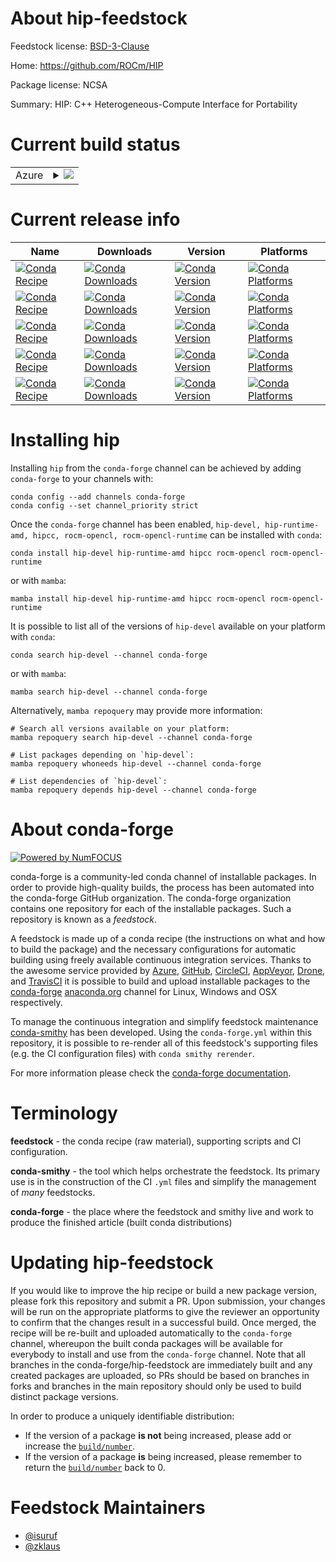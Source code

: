 About hip-feedstock
===================

Feedstock license: [BSD-3-Clause](https://github.com/conda-forge/hip-feedstock/blob/main/LICENSE.txt)

Home: https://github.com/ROCm/HIP

Package license: NCSA

Summary: HIP: C++ Heterogeneous-Compute Interface for Portability 

Current build status
====================


<table>
    
  <tr>
    <td>Azure</td>
    <td>
      <details>
        <summary>
          <a href="https://dev.azure.com/conda-forge/feedstock-builds/_build/latest?definitionId=8416&branchName=main">
            <img src="https://dev.azure.com/conda-forge/feedstock-builds/_apis/build/status/hip-feedstock?branchName=main">
          </a>
        </summary>
        <table>
          <thead><tr><th>Variant</th><th>Status</th></tr></thead>
          <tbody><tr>
              <td>linux_64</td>
              <td>
                <a href="https://dev.azure.com/conda-forge/feedstock-builds/_build/latest?definitionId=8416&branchName=main">
                  <img src="https://dev.azure.com/conda-forge/feedstock-builds/_apis/build/status/hip-feedstock?branchName=main&jobName=linux&configuration=linux%20linux_64_" alt="variant">
                </a>
              </td>
            </tr>
          </tbody>
        </table>
      </details>
    </td>
  </tr>
</table>

Current release info
====================

| Name | Downloads | Version | Platforms |
| --- | --- | --- | --- |
| [![Conda Recipe](https://img.shields.io/badge/recipe-hip--devel-green.svg)](https://anaconda.org/conda-forge/hip-devel) | [![Conda Downloads](https://img.shields.io/conda/dn/conda-forge/hip-devel.svg)](https://anaconda.org/conda-forge/hip-devel) | [![Conda Version](https://img.shields.io/conda/vn/conda-forge/hip-devel.svg)](https://anaconda.org/conda-forge/hip-devel) | [![Conda Platforms](https://img.shields.io/conda/pn/conda-forge/hip-devel.svg)](https://anaconda.org/conda-forge/hip-devel) |
| [![Conda Recipe](https://img.shields.io/badge/recipe-hip--runtime--amd-green.svg)](https://anaconda.org/conda-forge/hip-runtime-amd) | [![Conda Downloads](https://img.shields.io/conda/dn/conda-forge/hip-runtime-amd.svg)](https://anaconda.org/conda-forge/hip-runtime-amd) | [![Conda Version](https://img.shields.io/conda/vn/conda-forge/hip-runtime-amd.svg)](https://anaconda.org/conda-forge/hip-runtime-amd) | [![Conda Platforms](https://img.shields.io/conda/pn/conda-forge/hip-runtime-amd.svg)](https://anaconda.org/conda-forge/hip-runtime-amd) |
| [![Conda Recipe](https://img.shields.io/badge/recipe-hipcc-green.svg)](https://anaconda.org/conda-forge/hipcc) | [![Conda Downloads](https://img.shields.io/conda/dn/conda-forge/hipcc.svg)](https://anaconda.org/conda-forge/hipcc) | [![Conda Version](https://img.shields.io/conda/vn/conda-forge/hipcc.svg)](https://anaconda.org/conda-forge/hipcc) | [![Conda Platforms](https://img.shields.io/conda/pn/conda-forge/hipcc.svg)](https://anaconda.org/conda-forge/hipcc) |
| [![Conda Recipe](https://img.shields.io/badge/recipe-rocm--opencl-green.svg)](https://anaconda.org/conda-forge/rocm-opencl) | [![Conda Downloads](https://img.shields.io/conda/dn/conda-forge/rocm-opencl.svg)](https://anaconda.org/conda-forge/rocm-opencl) | [![Conda Version](https://img.shields.io/conda/vn/conda-forge/rocm-opencl.svg)](https://anaconda.org/conda-forge/rocm-opencl) | [![Conda Platforms](https://img.shields.io/conda/pn/conda-forge/rocm-opencl.svg)](https://anaconda.org/conda-forge/rocm-opencl) |
| [![Conda Recipe](https://img.shields.io/badge/recipe-rocm--opencl--runtime-green.svg)](https://anaconda.org/conda-forge/rocm-opencl-runtime) | [![Conda Downloads](https://img.shields.io/conda/dn/conda-forge/rocm-opencl-runtime.svg)](https://anaconda.org/conda-forge/rocm-opencl-runtime) | [![Conda Version](https://img.shields.io/conda/vn/conda-forge/rocm-opencl-runtime.svg)](https://anaconda.org/conda-forge/rocm-opencl-runtime) | [![Conda Platforms](https://img.shields.io/conda/pn/conda-forge/rocm-opencl-runtime.svg)](https://anaconda.org/conda-forge/rocm-opencl-runtime) |

Installing hip
==============

Installing `hip` from the `conda-forge` channel can be achieved by adding `conda-forge` to your channels with:

```
conda config --add channels conda-forge
conda config --set channel_priority strict
```

Once the `conda-forge` channel has been enabled, `hip-devel, hip-runtime-amd, hipcc, rocm-opencl, rocm-opencl-runtime` can be installed with `conda`:

```
conda install hip-devel hip-runtime-amd hipcc rocm-opencl rocm-opencl-runtime
```

or with `mamba`:

```
mamba install hip-devel hip-runtime-amd hipcc rocm-opencl rocm-opencl-runtime
```

It is possible to list all of the versions of `hip-devel` available on your platform with `conda`:

```
conda search hip-devel --channel conda-forge
```

or with `mamba`:

```
mamba search hip-devel --channel conda-forge
```

Alternatively, `mamba repoquery` may provide more information:

```
# Search all versions available on your platform:
mamba repoquery search hip-devel --channel conda-forge

# List packages depending on `hip-devel`:
mamba repoquery whoneeds hip-devel --channel conda-forge

# List dependencies of `hip-devel`:
mamba repoquery depends hip-devel --channel conda-forge
```


About conda-forge
=================

[![Powered by
NumFOCUS](https://img.shields.io/badge/powered%20by-NumFOCUS-orange.svg?style=flat&colorA=E1523D&colorB=007D8A)](https://numfocus.org)

conda-forge is a community-led conda channel of installable packages.
In order to provide high-quality builds, the process has been automated into the
conda-forge GitHub organization. The conda-forge organization contains one repository
for each of the installable packages. Such a repository is known as a *feedstock*.

A feedstock is made up of a conda recipe (the instructions on what and how to build
the package) and the necessary configurations for automatic building using freely
available continuous integration services. Thanks to the awesome service provided by
[Azure](https://azure.microsoft.com/en-us/services/devops/), [GitHub](https://github.com/),
[CircleCI](https://circleci.com/), [AppVeyor](https://www.appveyor.com/),
[Drone](https://cloud.drone.io/welcome), and [TravisCI](https://travis-ci.com/)
it is possible to build and upload installable packages to the
[conda-forge](https://anaconda.org/conda-forge) [anaconda.org](https://anaconda.org/)
channel for Linux, Windows and OSX respectively.

To manage the continuous integration and simplify feedstock maintenance
[conda-smithy](https://github.com/conda-forge/conda-smithy) has been developed.
Using the ``conda-forge.yml`` within this repository, it is possible to re-render all of
this feedstock's supporting files (e.g. the CI configuration files) with ``conda smithy rerender``.

For more information please check the [conda-forge documentation](https://conda-forge.org/docs/).

Terminology
===========

**feedstock** - the conda recipe (raw material), supporting scripts and CI configuration.

**conda-smithy** - the tool which helps orchestrate the feedstock.
                   Its primary use is in the construction of the CI ``.yml`` files
                   and simplify the management of *many* feedstocks.

**conda-forge** - the place where the feedstock and smithy live and work to
                  produce the finished article (built conda distributions)


Updating hip-feedstock
======================

If you would like to improve the hip recipe or build a new
package version, please fork this repository and submit a PR. Upon submission,
your changes will be run on the appropriate platforms to give the reviewer an
opportunity to confirm that the changes result in a successful build. Once
merged, the recipe will be re-built and uploaded automatically to the
`conda-forge` channel, whereupon the built conda packages will be available for
everybody to install and use from the `conda-forge` channel.
Note that all branches in the conda-forge/hip-feedstock are
immediately built and any created packages are uploaded, so PRs should be based
on branches in forks and branches in the main repository should only be used to
build distinct package versions.

In order to produce a uniquely identifiable distribution:
 * If the version of a package **is not** being increased, please add or increase
   the [``build/number``](https://docs.conda.io/projects/conda-build/en/latest/resources/define-metadata.html#build-number-and-string).
 * If the version of a package **is** being increased, please remember to return
   the [``build/number``](https://docs.conda.io/projects/conda-build/en/latest/resources/define-metadata.html#build-number-and-string)
   back to 0.

Feedstock Maintainers
=====================

* [@isuruf](https://github.com/isuruf/)
* [@zklaus](https://github.com/zklaus/)


<!-- dummy commit to enable rerendering -->

